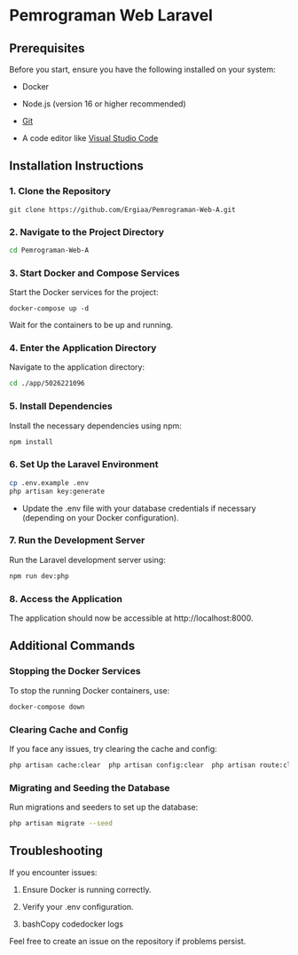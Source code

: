# Pemrograman Web Laravel
## Prerequisites

Before you start, ensure you have the following installed on your system:

*   Docker
    
*   Node.js (version 16 or higher recommended)
    
*   [Git](https://git-scm.com/)
    
*   A code editor like [Visual Studio Code](https://code.visualstudio.com/)
    

Installation Instructions
-------------------------

### 1\. Clone the Repository

```git
git clone https://github.com/Ergiaa/Pemrograman-Web-A.git
```

### 2\. Navigate to the Project Directory

```bash
cd Pemrograman-Web-A
```

### 3\. Start Docker and Compose Services

Start the Docker services for the project:
```docker
docker-compose up -d
```

Wait for the containers to be up and running.

### 4\. Enter the Application Directory

Navigate to the application directory:

```bash
cd ./app/5026221096
```

### 5\. Install Dependencies

Install the necessary dependencies using npm:

```bash
npm install
```

### 6\. Set Up the Laravel Environment
```bash
cp .env.example .env
php artisan key:generate
```
*   Update the .env file with your database credentials if necessary (depending on your Docker configuration).
    

### 7\. Run the Development Server

Run the Laravel development server using:

```bash
npm run dev:php
```

### 8\. Access the Application

The application should now be accessible at http://localhost:8000.

Additional Commands
-------------------

### Stopping the Docker Services

To stop the running Docker containers, use:

```bash
docker-compose down
```

### Clearing Cache and Config

If you face any issues, try clearing the cache and config:

```bash
php artisan cache:clear  php artisan config:clear  php artisan route:clear  php artisan view:clear
```

### Migrating and Seeding the Database

Run migrations and seeders to set up the database:

```bash
php artisan migrate --seed
```

Troubleshooting
---------------

If you encounter issues:

1.  Ensure Docker is running correctly.
    
2.  Verify your .env configuration.
    
3.  bashCopy codedocker logs
    

Feel free to create an issue on the repository if problems persist.
